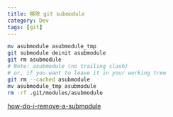 ```yaml
---
title: 移除 git submodule
category: Dev
tags: [git]
---
```


```sh
mv asubmodule asubmodule_tmp
git submodule deinit asubmodule    
git rm asubmodule
# Note: asubmodule (no trailing slash)
# or, if you want to leave it in your working tree
git rm --cached asubmodule
mv asubmodule_tmp asubmodule
rm -rf .git/modules/asubmodule
```

[how-do-i-remove-a-submodule]( http://stackoverflow.com/questions/1260748/how-do-i-remove-a-submodule )
